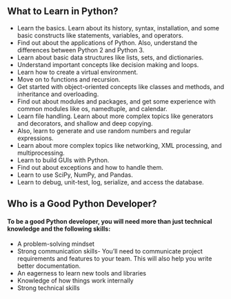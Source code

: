 

## What to Learn in Python?
- Learn the basics. Learn about its history, syntax, installation, and some basic constructs like statements, variables, and operators.
- Find out about the applications of Python. Also, understand the differences between Python 2 and Python 3.
- Learn about basic data structures like lists, sets, and dictionaries.
- Understand important concepts like decision making and loops.
- Learn how to create a virtual environment.
- Move on to functions and recursion.
- Get started with object-oriented concepts like classes and methods, and inheritance and overloading.
- Find out about modules and packages, and get some experience with common modules like os, namedtuple, and calendar.
- Learn file handling. Learn about more complex topics like generators and decorators, and shallow and deep copying.
- Also, learn to generate and use random numbers and regular expressions.
- Learn about more complex topics like networking, XML processing, and multiprocessing.
- Learn to build GUIs with Python.
- Find out about exceptions and how to handle them.
- Learn to use SciPy, NumPy, and Pandas.
- Learn to debug, unit-test, log, serialize, and access the database.

## Who is a Good Python Developer?
#### To be a good Python developer, you will need more than just technical knowledge and the following skills:

- A problem-solving mindset
- Strong communication skills- You’ll need to communicate project requirements and features to your team. This will also help you write better documentation.
- An eagerness to learn new tools and libraries
- Knowledge of how things work internally
- Strong technical skills
